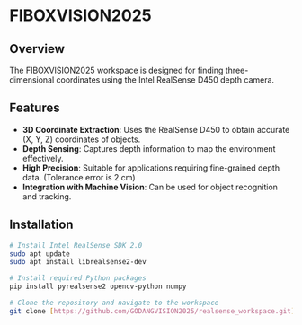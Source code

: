 # FIBOXVISION2025

## Overview
The FIBOXVISION2025 workspace is designed for finding three-dimensional coordinates using the Intel RealSense D450 depth camera.


## Features
- **3D Coordinate Extraction**: Uses the RealSense D450 to obtain accurate (X, Y, Z) coordinates of objects.
- **Depth Sensing**: Captures depth information to map the environment effectively.
- **High Precision**: Suitable for applications requiring fine-grained depth data.  (Tolerance error is 2 cm)
- **Integration with Machine Vision**: Can be used for object recognition and tracking.


## Installation
```bash
# Install Intel RealSense SDK 2.0
sudo apt update
sudo apt install librealsense2-dev

# Install required Python packages
pip install pyrealsense2 opencv-python numpy

# Clone the repository and navigate to the workspace
git clone [https://github.com/GODANGVISION2025/realsense_workspace.git](https://github.com/Lworakan/GODANGVISION2025.git)
